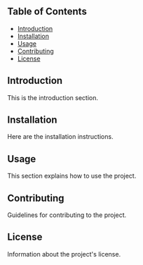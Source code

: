## Table of Contents
- [Introduction](#introduction)
- [Installation](#installation)
- [Usage](#usage)
- [Contributing](#contributing)
- [License](#license)

## Introduction
This is the introduction section.

## Installation
Here are the installation instructions.

## Usage
This section explains how to use the project.

## Contributing
Guidelines for contributing to the project.

## License
Information about the project's license.
